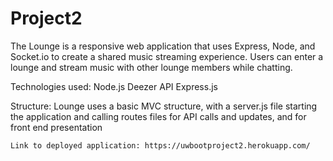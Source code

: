 # Project2

The Lounge is a responsive web application that uses Express, Node, and Socket.io to create a shared music streaming experience.  Users can enter a lounge and stream music with other lounge members while chatting.

Technologies used:
  Node.js
  Deezer API
  Express.js
  
  Structure:
    Lounge uses a basic MVC structure, with a server.js file starting the application and calling routes files for API calls and updates, and for front end presentation
    
    Link to deployed application: https://uwbootproject2.herokuapp.com/

